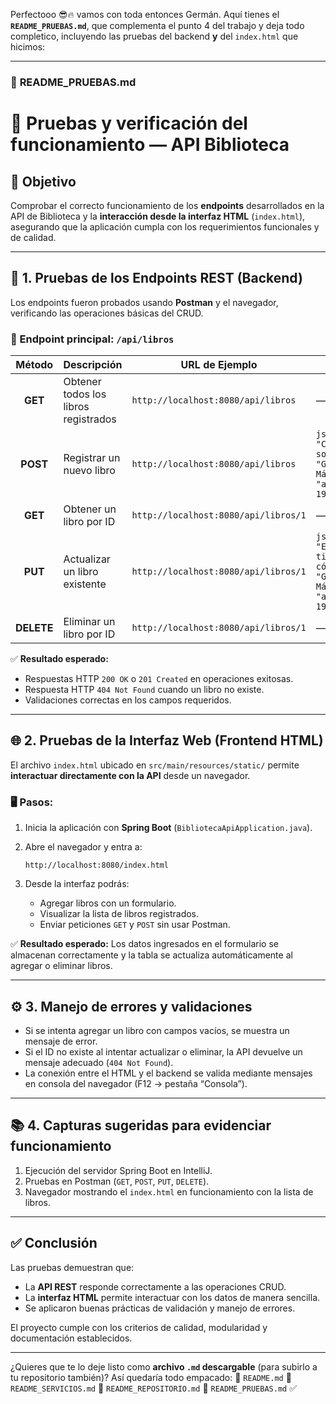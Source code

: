 Perfectooo 😎🔥 vamos con toda entonces Germán.
Aquí tienes el **`README_PRUEBAS.md`**, que complementa el punto 4 del trabajo y deja todo completico, incluyendo las pruebas del backend **y** del `index.html` que hicimos:

---

### 📘 **README_PRUEBAS.md**

# 🧪 Pruebas y verificación del funcionamiento — API Biblioteca

## 📌 Objetivo

Comprobar el correcto funcionamiento de los **endpoints** desarrollados en la API de Biblioteca y la **interacción desde la interfaz HTML** (`index.html`), asegurando que la aplicación cumpla con los requerimientos funcionales y de calidad.

---

## 🚀 1. Pruebas de los Endpoints REST (Backend)

Los endpoints fueron probados usando **Postman** y el navegador, verificando las operaciones básicas del CRUD.

### 📍 Endpoint principal: `/api/libros`

|   Método   | Descripción                          | URL de Ejemplo                       | Cuerpo (Body)                                                                                                         |
| :--------: | ------------------------------------ | ------------------------------------ | --------------------------------------------------------------------------------------------------------------------- |
|   **GET**  | Obtener todos los libros registrados | `http://localhost:8080/api/libros`   | —                                                                                                                     |
|  **POST**  | Registrar un nuevo libro             | `http://localhost:8080/api/libros`   | `json { "titulo": "Cien años de soledad", "autor": "Gabriel García Márquez", "anioPublicacion": 1967 } `              |
|   **GET**  | Obtener un libro por ID              | `http://localhost:8080/api/libros/1` | —                                                                                                                     |
|   **PUT**  | Actualizar un libro existente        | `http://localhost:8080/api/libros/1` | `json { "titulo": "El amor en los tiempos del cólera", "autor": "Gabriel García Márquez", "anioPublicacion": 1985 } ` |
| **DELETE** | Eliminar un libro por ID             | `http://localhost:8080/api/libros/1` | —                                                                                                                     |

✅ **Resultado esperado:**

* Respuestas HTTP `200 OK` o `201 Created` en operaciones exitosas.
* Respuesta HTTP `404 Not Found` cuando un libro no existe.
* Validaciones correctas en los campos requeridos.

---

## 🌐 2. Pruebas de la Interfaz Web (Frontend HTML)

El archivo `index.html` ubicado en `src/main/resources/static/` permite **interactuar directamente con la API** desde un navegador.

### 🖥️ Pasos:

1. Inicia la aplicación con **Spring Boot** (`BibliotecaApiApplication.java`).
2. Abre el navegador y entra a:

   ```
   http://localhost:8080/index.html
   ```
3. Desde la interfaz podrás:

    * Agregar libros con un formulario.
    * Visualizar la lista de libros registrados.
    * Enviar peticiones `GET` y `POST` sin usar Postman.

✅ **Resultado esperado:**
Los datos ingresados en el formulario se almacenan correctamente y la tabla se actualiza automáticamente al agregar o eliminar libros.

---

## ⚙️ 3. Manejo de errores y validaciones

* Si se intenta agregar un libro con campos vacíos, se muestra un mensaje de error.
* Si el ID no existe al intentar actualizar o eliminar, la API devuelve un mensaje adecuado (`404 Not Found`).
* La conexión entre el HTML y el backend se valida mediante mensajes en consola del navegador (F12 → pestaña “Consola”).

---

## 📚 4. Capturas sugeridas para evidenciar funcionamiento

1. Ejecución del servidor Spring Boot en IntelliJ.
2. Pruebas en Postman (`GET`, `POST`, `PUT`, `DELETE`).
3. Navegador mostrando el `index.html` en funcionamiento con la lista de libros.

---

## ✅ Conclusión

Las pruebas demuestran que:

* La **API REST** responde correctamente a las operaciones CRUD.
* La **interfaz HTML** permite interactuar con los datos de manera sencilla.
* Se aplicaron buenas prácticas de validación y manejo de errores.

El proyecto cumple con los criterios de calidad, modularidad y documentación establecidos.

---

¿Quieres que te lo deje listo como **archivo `.md` descargable** (para subirlo a tu repositorio también)?
Así quedaría todo empacado:
📁 `README.md`
📁 `README_SERVICIOS.md`
📁 `README_REPOSITORIO.md`
📁 `README_PRUEBAS.md` ✅
